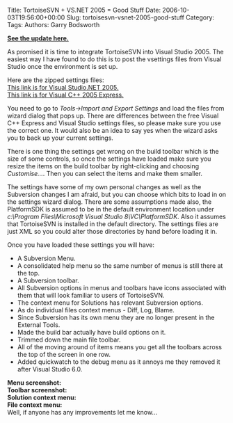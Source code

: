 Title: TortoiseSVN + VS.NET 2005 = Good Stuff
Date: 2006-10-03T19:56:00+00:00
Slug: tortoisesvn-vsnet-2005-good-stuff
Category: 
Tags: 
Authors: Garry Bodsworth

<span style="font-weight:bold;"><a href="/2007/07/tortoisesvn-and-visual-studio/">See the update here.</a></span>

As promised it is time to integrate TortoiseSVN into Visual Studio 2005.  The easiest way I have found to do this is to post the vsettings files from Visual Studio once the environment is set up.

Here are the zipped settings files:<br /><a href="http://garry.bodsworth.googlepages.com/SubversionSettingsVS2005.zip">This link is for Visual Studio.NET 2005.</a><br /><a href="http://garry.bodsworth.googlepages.com/SubversionSettingsVC2005Express.zip">This link is for Visual C++ 2005 Express.</a>

You need to go to <span style="font-style:italic;">Tools->Import and Export Settings</span> and load the files from wizard dialog that pops up.  There are differences between the free Visual C++ Express and Visual Studio settings files, so please make sure you use the correct one.  It would also be an idea to say yes when the wizard asks you to back up your current settings.

There is one thing the settings get wrong on the build toolbar which is the size of some controls, so once the settings have loaded make sure you resize the items on the build toolbar by right-clicking and choosing <span style="font-style:italic;">Customise...</span>.  Then you can select the items and make them smaller.

The settings have some of my own personal changes as well as the Subversion changes I am afraid, but you can choose which bits to load in on the settings wizard dialog.  There are some assumptions made also, the PlatformSDK is assumed to be in the default environment location under <span style="font-style:italic;">c:\Program Files\Microsoft Visual Studio 8\VC\PlatformSDK</span>.  Also it assumes that TortoiseSVN is installed in the default directory.  The settings files are just XML so you could alter those directories by hand before loading it in.

Once you have loaded these settings you will have:<br /><ul><li>A Subversion Menu.</li><li>A consolidated help menu so the same number of menus is still there at the top.</li><li>A Subversion toolbar.</li><li>All Subversion options in menus and toolbars have icons associated with them that will look familiar to users of TortoiseSVN.</li><li>The context menu for Solutions has relevant Subversion options.</li><li>As do individual files context menus - Diff, Log, Blame.</li><li>Since Subversion has its own menu they are no longer present in the External Tools.</li><li>Made the build bar actually have build options on it.</li><li>Trimmed down the main file toolbar.</li><li>All of the moving around of items means you get all the toolbars across the top of the screen in one row.</li><li>Added quickwatch to the debug menu as it annoys me they removed it after Visual Studio 6.0.</li></li></ul><span style="font-weight:bold;">Menu screenshot:</span><br /><a onblur="try {parent.deselectBloggerImageGracefully();} catch(e) {}" href="http://photos1.blogger.com/blogger/3420/3930/1600/SubversionMenu.png"><img style="cursor:pointer; cursor:hand;" src="http://photos1.blogger.com/blogger/3420/3930/320/SubversionMenu.png" border="0" alt="" /></a><br /><span style="font-weight:bold;">Toolbar screenshot:</span><br /><a onblur="try {parent.deselectBloggerImageGracefully();} catch(e) {}" href="http://photos1.blogger.com/blogger/3420/3930/1600/SubversionToolbar.png"><img style="cursor:pointer; cursor:hand;" src="http://photos1.blogger.com/blogger/3420/3930/320/SubversionToolbar.png" border="0" alt="" /></a><br /><span style="font-weight:bold;">Solution context menu:</span><br /><a onblur="try {parent.deselectBloggerImageGracefully();} catch(e) {}" href="http://photos1.blogger.com/blogger/3420/3930/1600/ContextSolution.png"><img style="cursor:pointer; cursor:hand;" src="http://photos1.blogger.com/blogger/3420/3930/320/ContextSolution.png" border="0" alt="" /></a><br /><span style="font-weight:bold;">File context menu:</span><br /><a onblur="try {parent.deselectBloggerImageGracefully();} catch(e) {}" href="http://photos1.blogger.com/blogger/3420/3930/1600/ContextFile.png"><img style="cursor:pointer; cursor:hand;" src="http://photos1.blogger.com/blogger/3420/3930/320/ContextFile.png" border="0" alt="" /></a><br />Well, if anyone has any improvements let me know...